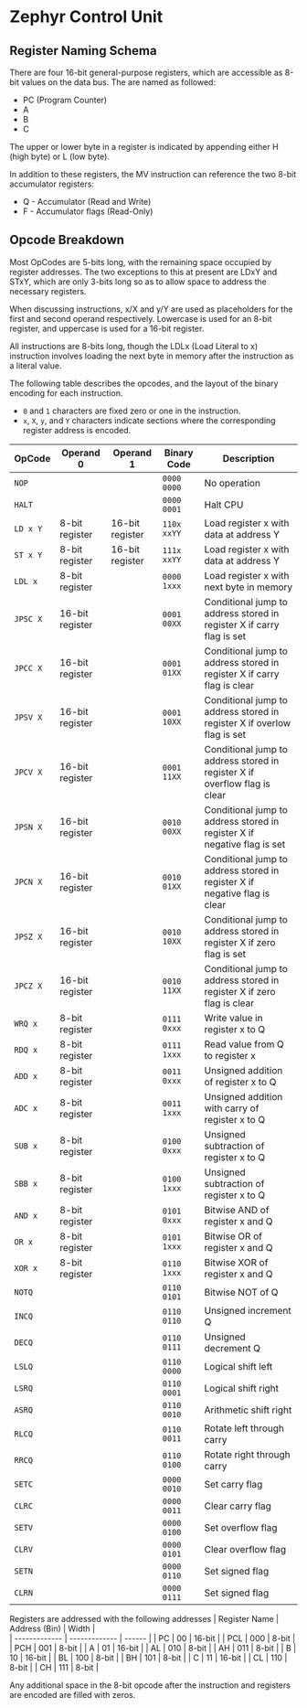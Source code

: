 # Zephyr Control Unit

## Register Naming Schema
There are four 16-bit general-purpose registers, which are accessible as 8-bit values on the data bus.
The are named as followed:
 - PC (Program Counter)
 - A
 - B
 - C

The upper or lower byte in a register is indicated by appending either H (high byte) or L (low byte).

In addition to these registers, the MV instruction can reference the two 8-bit accumulator registers:
 - Q - Accumulator (Read and Write)
 - F - Accumulator flags (Read-Only)

## Opcode Breakdown
Most OpCodes are 5-bits long, with the remaining space occupied by register
addresses. The two exceptions to this at present are LDxY and STxY, which 
are only 3-bits long so as to allow space to address the necessary registers.

When discussing instructions, x/X and y/Y are used as placeholders for the first and second 
operand respectively. Lowercase is used for an 8-bit register, and uppercase is used for a 16-bit register.

All instructions are 8-bits long, though the LDLx (Load Literal to x) instruction involves loading
the next byte in memory after the instruction as a literal value.

The following table describes the opcodes, and the layout of the binary encoding for each instruction.
 - `0` and `1` characters are fixed zero or one in the instruction.
 - `x`, `X`, `y`, and `Y` characters indicate sections where the corresponding register address is encoded.

| OpCode   | Operand 0        | Operand 1         | Binary Code     | Description                                                               |
| -------- | ---------------- | ----------------- | --------------- | ------------------------------------------------------------------------- |
| `NOP`    |                  |                   | `0000 0000`     | No operation |
| `HALT`   |                  |                   | `0000 0001`     | Halt CPU |
| `LD x Y` | 8-bit register   | 16-bit register   | `110x xxYY`     | Load register x with data at address Y                                    |
| `ST x Y` | 8-bit register   | 16-bit register   | `111x xxYY`     | Load register x with data at address Y                                    |
| `LDL x`  | 8-bit register   |                   | `0000 1xxx`     | Load register x with next byte in memory                                  |
| `JPSC X` | 16-bit register  |                   | `0001 00XX`     | Conditional jump to address stored in register X if carry flag is set  |
| `JPCC X` | 16-bit register  |                   | `0001 01XX`     | Conditional jump to address stored in register X if carry flag is clear  |
| `JPSV X` | 16-bit register  |                   | `0001 10XX`     | Conditional jump to address stored in register X if overlow flag is set  |
| `JPCV X` | 16-bit register  |                   | `0001 11XX`     | Conditional jump to address stored in register X if overflow flag is clear  |
| `JPSN X` | 16-bit register  |                   | `0010 00XX`     | Conditional jump to address stored in register X if negative flag is set  |
| `JPCN X` | 16-bit register  |                   | `0010 01XX`     | Conditional jump to address stored in register X if negative flag is clear  |
| `JPSZ X` | 16-bit register  |                   | `0010 10XX`     | Conditional jump to address stored in register X if zero flag is set  |
| `JPCZ X` | 16-bit register  |                   | `0010 11XX`     | Conditional jump to address stored in register X if zero flag is clear  |
| `WRQ x`  | 8-bit register   |                   | `0111 0xxx`     | Write value in register x to Q                                             |
| `RDQ x`  | 8-bit register   |                   | `0111 1xxx`     | Read value from Q to register x                                             |
| `ADD x`  | 8-bit register   |                   | `0011 0xxx`     | Unsigned addition of register x to Q                                      |
| `ADC x`  | 8-bit register   |                   | `0011 1xxx`     | Unsigned addition with carry of register x to Q                                      |
| `SUB x`  | 8-bit register   |                   | `0100 0xxx`     | Unsigned subtraction of register x to Q                                   |    
| `SBB x`  | 8-bit register   |                   | `0100 1xxx`     | Unsigned subtraction of register x to Q                                   |    
| `AND x`  | 8-bit register   |                   | `0101 0xxx`     | Bitwise AND of register x and Q                                           |
| `OR x`   | 8-bit register   |                   | `0101 1xxx`     | Bitwise OR of register x and Q                                            |
| `XOR x`  | 8-bit register   |                   | `0110 1xxx`     | Bitwise XOR of register x and Q                                           |
| `NOTQ`   |                  |                   | `0110 0101`     | Bitwise NOT of Q                                                          |
| `INCQ`   |                  |                   | `0110 0110`     | Unsigned increment Q                                                      |
| `DECQ`   |                  |                   | `0110 0111`     | Unsigned decrement Q                                                      |
| `LSLQ`   |                  |                   | `0110 0000`     | Logical shift left |
| `LSRQ`   |                  |                   | `0110 0001`     | Logical shift right |
| `ASRQ`   |                  |                   | `0110 0010`     | Arithmetic shift right |
| `RLCQ`   |                  |                   | `0110 0011`     | Rotate left through carry |
| `RRCQ`   |                  |                   | `0110 0100`     | Rotate right through carry |
| `SETC`   |                  |                   | `0000 0010`     | Set carry flag |
| `CLRC`   |                  |                   | `0000 0011`     | Clear carry flag |
| `SETV`   |                  |                   | `0000 0100`     | Set overflow flag |
| `CLRV`   |                  |                   | `0000 0101`     | Clear overflow flag |
| `SETN`   |                  |                   | `0000 0110`     | Set signed flag |
| `CLRN`   |                  |                   | `0000 0111`     | Set signed flag |

Registers are addressed with the following addresses
| Register Name | Address (Bin) | Width  |     
| ------------- | ------------- | ------ |
| PC            | 00            | 16-bit |
| PCL           | 000           | 8-bit  |
| PCH           | 001           | 8-bit  |
| A             | 01            | 16-bit |
| AL            | 010           | 8-bit  |
| AH            | 011           | 8-bit  |
| B             | 10            | 16-bit |
| BL            | 100           | 8-bit  |
| BH            | 101           | 8-bit  |
| C             | 11            | 16-bit |
| CL            | 110           | 8-bit  |
| CH            | 111           | 8-bit  |

Any additional space in the 8-bit opcode after the instruction and registers
are encoded are filled with zeros.